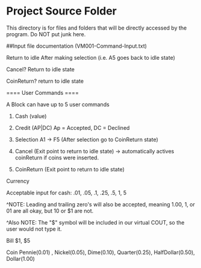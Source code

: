 # Project Source Folder
This directory is for files and folders that will be directly accessed by the program. Do NOT put junk here.

##Input file documentation (VM001-Command-Input.txt)

Return to idle After making selection (i.e. A5 goes back to idle state)

Cancel? Return to idle state

CoinReturn? return to idle state




====  User Commands ==== 


A Block can have up to 5 user commands

1. Cash (value)

2. Credit (AP|DC)
Ap = Accepted, DC = Declined

3. Selection A1 -> F5 (After selection go to CoinReturn state)

4. Cancel  (Exit point to return to idle state) -> automatically actives coinReturn if coins were inserted. 

5. CoinReturn (Exit point to return to idle state)





Currency


Acceptable input for cash: .01, .05, .1, .25, .5, 1, 5

^NOTE: Leading and trailing zero's will also be accepted, meaning 1.00, 1, or 01 are all okay, but 10 or $1 are not.

^Also NOTE: The "$" symbol will be included in our virtual COUT, so the user would not type it.

Bill $1, $5

Coin Pennie(0.01) , Nickel(0.05), Dime(0.10), Quarter(0.25), HalfDollar(0.50), Dollar(1.00)
